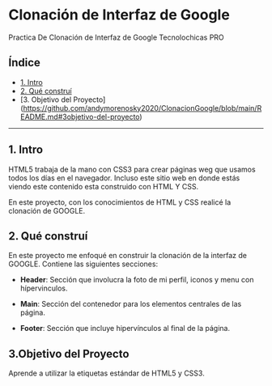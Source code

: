 # Clonación de Interfaz de Google
Practica De Clonación de Interfaz de Google  Tecnolochicas PRO
## Índice

* [1. Intro](https://github.com/andymorenosky2020/ClonacionGoogle/blob/main/README.md#1-intro) 
* [2. Qué construí](https://github.com/andymorenosky2020/ClonacionGoogle/blob/main/README.md#2-qu%C3%A9-constru%C3%AD)
* [3. Objetivo del Proyecto] (https://github.com/andymorenosky2020/ClonacionGoogle/blob/main/README.md#3objetivo-del-proyecto)

****

## 1. Intro
HTML5 trabaja de la mano con CSS3 para crear páginas weg que usamos todos los días en el navegador. Incluso este sitio web en donde estás viendo este contenido esta construido con HTML Y CSS.

En  este proyecto, con los conocimientos de HTML y CSS realicé la clonación de GOOGLE.

## 2. Qué construí
En este proyecto me enfoqué en construir la clonación de la interfaz de GOOGLE. Contiene las siguientes secciones:
* **Header**: Sección que involucra la foto de mi perfil, iconos y menu con hípervinculos.

* **Main**: Sección del contenedor para los elementos centrales de las página.

* **Footer**: Sección que incluye hipervínculos al final de la página.

## 3.Objetivo del Proyecto
Aprende a utilizar la etiquetas estándar de HTML5 y CSS3.
